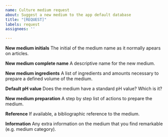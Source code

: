 ```yaml
---
name: Culture medium request
about: Suggest a new medium to the app default database
title: "[REQUEST]"
labels: request
assignees: ''

---
```


**New medium initials**
The initial of the medium name as it normally apears on articles.

**New medium complete name**
A descriptive name for the new medium.

**New medium ingredients**
A list of ingredients and amounts necessary to prepare a defined volume of the medium.

**Default pH value**
Does the medium have a standard pH value? Which is it?

**New medium preparation**
A step by step list of actions to prepare the medium.

**Reference**
If available, a bibliographic reference to the medium.

**Information**
Any extra information on the medium that you find remarkable (e.g. medium category).

